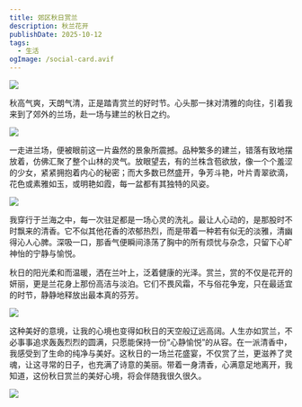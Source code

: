 ```yaml
---
title: 郊区秋日赏兰
description: 秋兰花开
publishDate: 2025-10-12
tags:
  - 生活
ogImage: /social-card.avif
---
```




![](/assets/images/老种荷仙.jpg)

秋高气爽，天朗气清，正是踏青赏兰的好时节。心头那一抹对清雅的向往，引着我来到了郊外的兰场，赴一场与建兰的秋日之约。

![](/assets/images/素荷.jpg)

一走进兰场，便被眼前这一片盎然的景象所震撼。品种繁多的建兰，错落有致地摆放着，仿佛汇聚了整个山林的灵气。放眼望去，有的兰株含苞欲放，像一个个羞涩的少女，紧紧拥抱着内心的秘密；而大多数已然盛开，争芳斗艳，叶片青翠欲滴，花色或素雅如玉，或明艳如霞，每一盆都有其独特的风姿。

![](/assets/images/盛世桃颜.jpg)

我穿行于兰海之中，每一次驻足都是一场心灵的洗礼。最让人心动的，是那股时不时飘来的清香。它不似其他花香的浓郁热烈，而是带着一种若有似无的淡雅，清幽得沁人心脾。深吸一口，那香气便瞬间涤荡了胸中的所有烦忧与杂念，只留下心旷神怡的宁静与愉悦。

秋日的阳光柔和而温暖，洒在兰叶上，泛着健康的光泽。赏兰，赏的不仅是花开的妍丽，更是兰花身上那份高洁与淡泊。它们不畏风霜，不与俗花争宠，只在最适宜的时节，静静地释放出最本真的芬芳。

![](/assets/images/翠衣仙子.jpg)

这种美好的意境，让我的心境也变得如秋日的天空般辽远高阔。人生亦如赏兰，不必事事追求轰轰烈烈的圆满，只愿能保持一份“心静愉悦”的从容。在一派清香中，我感受到了生命的纯净与美好。这秋日的一场兰花盛宴，不仅赏了兰，更滋养了灵魂，让这寻常的日子，也充满了诗意的美丽。带着一身清香，心满意足地离开，我知道，这份秋日赏兰的美好心境，将会伴随我很久很久。

![](/assets/images/新品红舌.jpg)

![]()
